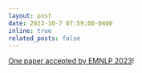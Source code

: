 ```yaml
---
layout: post
date: 2023-10-7 07:59:00-0400
inline: true
related_posts: false
---
```


[One paper accepted by EMNLP 2023](https://aclanthology.org/2023.findings-emnlp.380.pdf)!
